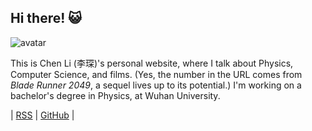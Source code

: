 ## Hi there! 😺

<img class="avatar" src="https://img2.doubanio.com/icon/up223421167-2.jpg" alt="avatar">

This is Chen Li (李琛)'s personal website, where I talk about Physics, Computer Science, and films. (Yes, the number in the URL comes from _Blade Runner 2049_, a sequel lives up to its potential.) I'm working on a bachelor's degree in Physics, at Wuhan University.

| [RSS](https://chenli2049.github.io/atom.xml) | [GitHub](https://github.com/ChenLi2049) |